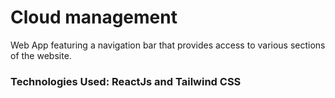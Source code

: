 # Cloud management
Web App featuring a navigation bar that provides access to various sections of the website.
### Technologies Used: ReactJs and Tailwind CSS

